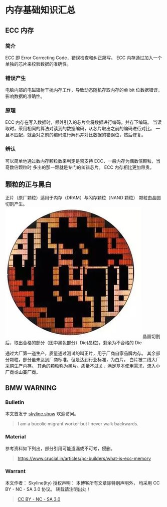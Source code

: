 # 内存基础知识汇总

## ECC 内存

### 简介

ECC 即 Error Correcting Code，错误检查和纠正简写。
ECC 内存通过加入一个单独的芯片来校验数据的准确性。

### 错误产生

电脑内部的电磁辐射干扰内存工作，导致动态随机存取内存的单 bit 位数据错误，影响数据的准确性。

### 原理

ECC 内存在写入数据时，额外引入的芯片会将数据进行编码，并存下编码。
当读取时，采用相同的算法对读到的数据编码，从芯片取出之前的编码进行对比。
一旦不匹配，就会对之前的编码进行解码并对比数据的错误位，然后修复。

### 辨认

可以简单地通过数内存颗粒数来判定是否支持 ECC，一般内存为偶数倍颗粒，当奇数倍颗粒时
多出的那一颗就是专门的纠错芯片。
ECC 内存相比更加昂贵。

## 颗粒的正与黑白

正片（原厂颗粒）适用于内存（DRAM）与闪存颗粒（NAND 颗粒）
颗粒由晶圆切割产生。
![内存20211116190625](https://raw.githubusercontent.com/skylinety/blog-pics/master/imgs/%E5%86%85%E5%AD%9820211116190625.png)
晶圆切割后，取出合格的部分（图中黑色部分）Die(晶粒)，剩余为不合格的 Die

通过大厂第一道生产，质量通过测试的叫正片，用于厂商自家品牌内存。
其余部分颗粒，部分虽未达到厂商标准，但是达到行业标准，为白片。
白片被二线大厂采购生产内存。
其余的颗粒称为黑片。质量不过关，满足基本使用需求，流入小厂商或山寨厂商。

## BMW WARNING

### Bulletin

本文首发于 [skyline.show](http://www.skyline.show)  欢迎访问。

> I am a bucolic migrant worker but I never walk backwards.

### Material

参考资料如下列出，部分引用可能遗漏或不可考，侵删。

> https://www.crucial.in/articles/pc-builders/what-is-ecc-memory

### Warrant

本文作者： Skyline(lty)
授权声明： 本博客所有文章除特别声明外， 均采用 CC BY - NC - SA 3.0 协议。 转载请注明出处！

> [CC BY - NC - SA 3.0](https://creativecommons.org/licenses/by-nc-sa/3.0/deed.zh)
